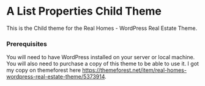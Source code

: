 # A List Properties Child Theme

This is the Child theme for the Real Homes - WordPress Real Estate Theme. 


### Prerequisites

You will need to have WordPress installed on your server or local machine. You will also need to purchase a copy of this theme to be able to use it. I got my copy on themeforest here https://themeforest.net/item/real-homes-wordpress-real-estate-theme/5373914. 
